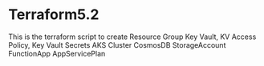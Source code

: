 # Terraform5.2
This is the terraform script to create  Resource Group Key Vault, KV Access Policy, Key Vault Secrets AKS Cluster CosmosDB StorageAccount FunctionApp AppServicePlan
